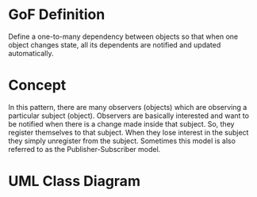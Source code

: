 # GoF Definition

Define a one-to-many dependency between objects so that when one object changes state,
all its dependents are notified and updated automatically.

# Concept

In this pattern, there are many observers (objects) which are observing a particular subject (object).
Observers are basically interested and want to be notified when there is a change made inside that subject.
So, they register themselves to that subject.
When they lose interest in the subject they simply unregister from the subject.
Sometimes this model is also referred to as the Publisher-Subscriber model.

# UML Class Diagram

